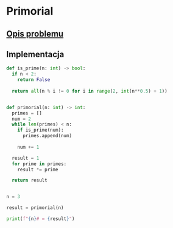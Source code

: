 # Primorial

## [Opis problemu](../../../../algorithms/integers/primorial.md)


## Implementacja

```python linenums="1"
def is_prime(n: int) -> bool:
  if n < 2:
    return False
    
  return all(n % i != 0 for i in range(2, int(n**0.5) + 1))


def primorial(n: int) -> int:
  primes = []
  num = 2
  while len(primes) < n:
    if is_prime(num):
      primes.append(num)
      
    num += 1

  result = 1
  for prime in primes:
    result *= prime

  return result


n = 3

result = primorial(n)

print(f"{n}# = {result}")

```


